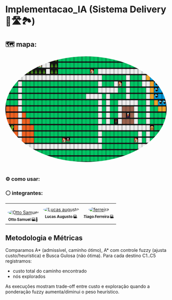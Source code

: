 # Implementacao_IA (Sistema Delivery 🛵🛣️🏞️)

## 🗺️ mapa:
<div align="center">
    <img src="https://github.com/Otto-Samuel/Implementacao_IA/blob/main/mapadomundo.png" style="border-radius: 50%"  width="750px;" height="330px" alt="Otto Samuel"/>
</div>

<br>

### ⚙️ como usar:

### ⚪ integrantes:
<table>
  <tr>
     <td align="center">
       <br>
       <a href="https://github.com/Otto-Samuel">
         <img src="https://avatars.githubusercontent.com/u/162514493?v=4" style="border-radius: 50%" width="100px;" alt="Otto Samuel"/>
         <br />
         <sub><b>Otto Samuel 💻👑</b></sub>
       </a>
     </td>
    <td align="center">
       <a href="https://github.com/LucasAugustoSS">
         <img src="https://avatars.githubusercontent.com/u/126918429?v=4" style="border-radius: 50%" width="100px;" alt="Lucas augusto"/>
         <br />
         <sub><b>Lucas Augusto 💻</b></sub>
       </a>
     </td>
    <td align="center">
       <a href="https://github.com/FrrTiago">
         <img src="https://avatars.githubusercontent.com/u/132114628?v=4" style="border-radius: 50%" width="100px;" alt="ferreira"/>
         <br />
         <sub><b>Tiago Ferreira 💻</b></sub>
       </a>
     </td>
     

  </tr>
</table>

## Metodologia e Métricas

Comparamos A* (admissível, caminho ótimo), A* com controle fuzzy (ajusta custo/heurística) e Busca Gulosa (não ótima). Para cada destino C1..C5 registramos:

- custo total do caminho encontrado
- nós explorados

As execuções mostram trade-off entre custo e exploração quando a ponderação fuzzy aumenta/diminui o peso heurístico.
